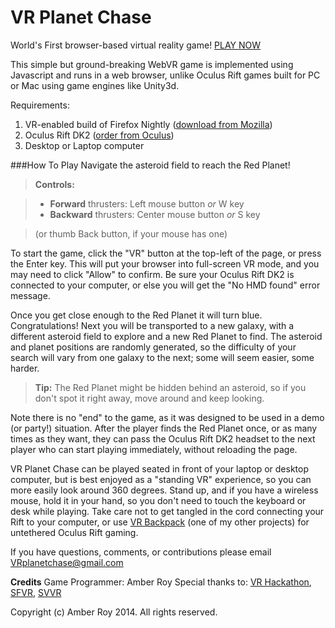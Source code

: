VR Planet Chase
===============
World's First browser-based virtual reality game!  [PLAY NOW](http://amberroy.github.io/vr-planet-chase/vrplanetchase.html)

This simple but ground-breaking WebVR game is implemented using Javascript and runs in a web browser, unlike Oculus Rift games built for PC or Mac using game engines like Unity3d.

Requirements:

1. VR-enabled build of Firefox Nightly ([download from Mozilla](http://blog.bitops.com/blog/2014/08/20/updated-firefox-vr-builds))
2. Oculus Rift DK2 ([order from Oculus](https://www.oculus.com/order/))
3. Desktop or Laptop computer


###How To Play
Navigate the asteroid field to reach the Red Planet!

> **Controls:**

> - **Forward** thrusters: Left mouse button *or* W key 
> - **Backward** thrusters: Center mouse button *or* S key  
<!--- previous line ends with two spaces to force line break --->
<!--- github-flavored markdown previewer: http://tmpvar.com/markdown.html --->
>   (or thumb Back button, if your mouse has one)

To start the game, click the "VR" button at the top-left of the page, or press the Enter key.  This will put your browser into full-screen VR mode, and you may need to click "Allow" to confirm.  Be sure your Oculus Rift DK2 is connected to your computer, or else you will get the "No HMD found" error message.

Once you get close enough to the Red Planet it will turn blue.  Congratulations!  Next you will be transported to a new galaxy, with a different asteroid field to explore and a new Red Planet to find.  The asteroid and planet positions are randomly generated, so the difficulty of your search will vary from one galaxy to the next; some will seem easier, some harder.

> **Tip:** The Red Planet might be hidden behind an asteroid, so if you don't spot it right away, move around and keep looking.

Note there is no "end" to the game, as it was designed to be used in a demo (or party!) situation.  After the player finds the Red Planet once, or as many times as they want, they can pass the Oculus Rift DK2 headset to the next player who can start playing immediately, without reloading the page.  

VR Planet Chase can be played seated in front of your laptop or desktop computer, but is best enjoyed as a "standing VR" experience, so you can more easily look around 360 degrees.  Stand up, and if you have a wireless mouse, hold it in your hand, so you don't need to touch the keyboard or desk while playing.  Take care not to get tangled in the cord connecting your Rift to your computer, or use [VR Backpack](http://vrbackpack.com) (one of my other projects) for untethered Oculus Rift gaming.

If you have questions, comments, or contributions please email VRplanetchase@gmail.com


**Credits**
Game Programmer: Amber Roy
Special thanks to: [VR Hackathon](http://vrhackathon.com), [SFVR](http://www.meetup.com/virtualreality), [SVVR](http://svvr.com)


Copyright (c) Amber Roy 2014.  All rights reserved.  